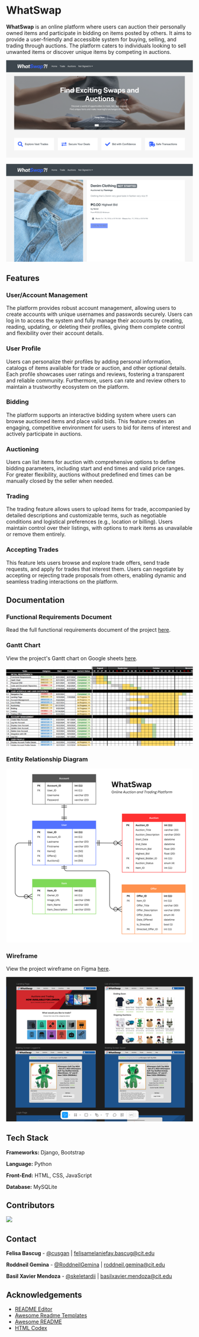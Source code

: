 
# WhatSwap

**WhatSwap** is an online platform where users can auction their personally owned items and participate in bidding on items posted by others. It aims to provide a user-friendly and accessible system for buying, selling, and trading through auctions. The platform caters to individuals looking to sell unwanted items or discover unique items by competing in auctions.

![Screenshot](documentation/ss-1.png)

![Screenshot](documentation/ss-2.png)


## Features

### User/Account Management  
The platform provides robust account management, allowing users to create accounts with unique usernames and passwords securely. Users can log in to access the system and fully manage their accounts by creating, reading, updating, or deleting their profiles, giving them complete control and flexibility over their account details.  

### User Profile  
Users can personalize their profiles by adding personal information, catalogs of items available for trade or auction, and other optional details. Each profile showcases user ratings and reviews, fostering a transparent and reliable community. Furthermore, users can rate and review others to maintain a trustworthy ecosystem on the platform.  

### Bidding  
The platform supports an interactive bidding system where users can browse auctioned items and place valid bids. This feature creates an engaging, competitive environment for users to bid for items of interest and actively participate in auctions.  

### Auctioning  
Users can list items for auction with comprehensive options to define bidding parameters, including start and end times and valid price ranges. For greater flexibility, auctions without predefined end times can be manually closed by the seller when needed.  

### Trading  
The trading feature allows users to upload items for trade, accompanied by detailed descriptions and customizable terms, such as negotiable conditions and logistical preferences (e.g., location or billing). Users maintain control over their listings, with options to mark items as unavailable or remove them entirely.  

### Accepting Trades  
This feature lets users browse and explore trade offers, send trade requests, and apply for trades that interest them. Users can negotiate by accepting or rejecting trade proposals from others, enabling dynamic and seamless trading interactions on the platform.


## Documentation

### Functional Requirements Document

Read the full functional requirements document of the project [here](/documentation/Functional%20Requirements%20Document.pdf).

### Gantt Chart

View the project's Gantt chart on Google sheets [here](https://docs.google.com/spreadsheets/d/1INmJV9SM053FLV47Zx4b3ukN1nnEq0lBncnSvUJeo88/edit?usp=sharing).

[![Gantt Chart](/documentation/Gantt.png)](https://docs.google.com/spreadsheets/d/1INmJV9SM053FLV47Zx4b3ukN1nnEq0lBncnSvUJeo88/edit?usp=sharing)

### Entity Relationship Diagram 

![ERD](/documentation/ERD.png "Entity Relationship Diagram | WhatSwap")

### Wireframe 

View the project wireframe on Figma [here](https://www.figma.com/design/DP48ujQ1NWRMKSwKREbaiF/WhatSwap?node-id=0-1&t=6tVO0BtAORtvjecN-1).

[![Wireframe](/documentation/Wireframe.png "Wireframe (Figma) | WhatSwap")](https://www.figma.com/design/DP48ujQ1NWRMKSwKREbaiF/WhatSwap?node-id=0-1&t=6tVO0BtAORtvjecN-1)


## Tech Stack

**Frameworks:** Django, Bootstrap

**Language:** Python

**Front-End:** HTML, CSS, JavaScript

**Database:** MySQLite


## Contributors

<a href="https://github.com/RoddneilGemina/WhatSwap/graphs/contributors">
  <img src="https://contrib.rocks/image?repo=RoddneilGemina/WhatSwap" />
</a>


## Contact

**Felisa Bascug** - [@cusgan](https://www.github.com/cusgan) | felisamelaniefay.bascug@cit.edu

**Roddneil Gemina** -  [@RoddneilGemina](https://www.github.com/RoddneilGemina) | roddneil.gemina@cit.edu

**Basil Xavier Mendoza** - [@skeletardii](https://www.github.com/skeletardii) | basilxavier.mendoza@cit.edu


## Acknowledgements

- [README Editor](https://readme.so/)
 - [Awesome Readme Templates](https://awesomeopensource.com/project/elangosundar/awesome-README-templates)
 - [Awesome README](https://github.com/matiassingers/awesome-readme)
 - [HTML Codex](https://htmlcodex.com/)

